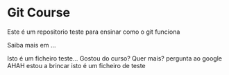 # Git Course

Este é um repositorio teste para ensinar como o git funciona

Saiba mais em ...

Isto é um ficheiro teste...
Gostou do curso? Quer mais? pergunta ao google AHAH estou a brincar isto é um ficheiro de teste
